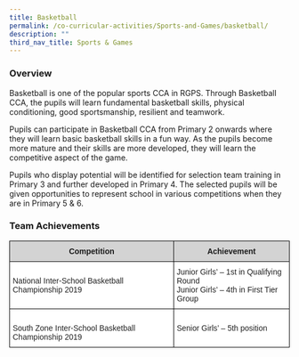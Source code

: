 ```yaml
---
title: Basketball
permalink: /co-curricular-activities/Sports-and-Games/basketball/
description: ""
third_nav_title: Sports & Games
---
```

### Overview

Basketball is one of the popular sports CCA in RGPS. Through Basketball CCA, the pupils will learn fundamental basketball skills, physical conditioning, good sportsmanship, resilient and teamwork.

Pupils can participate in Basketball CCA from Primary 2 onwards where they will learn basic basketball skills in a fun way. As the pupils become more mature and their skills are more developed, they will learn the competitive aspect of the game.

Pupils who display potential will be identified for selection team training in Primary 3 and further developed in Primary 4. The selected pupils will be given opportunities to represent school in various competitions when they are in Primary 5 & 6.



### Team Achievements

<style type="text/css">
.tg  {border-collapse:collapse;border-spacing:0;}
.tg td{border-color:black;border-style:solid;border-width:1px;font-family:Arial, sans-serif;font-size:14px;
  overflow:hidden;padding:10px 5px;word-break:normal;}
.tg th{border-color:black;border-style:solid;border-width:1px;font-family:Arial, sans-serif;font-size:14px;
  font-weight:normal;overflow:hidden;padding:10px 5px;word-break:normal;}
.tg .tg-n348{background-color:#D3D3D3;font-weight:bold;text-align:center;vertical-align:top}
.tg .tg-tsok{background-color:#FFF;color:#222;text-align:left;vertical-align:top}
</style>
<table class="tg">
<thead>
  <tr>
    <th class="tg-n348">Competition</th>
    <th class="tg-n348">Achievement</th>
  </tr>
</thead>
<tbody>
  <tr>
    <td class="tg-tsok"><br>National Inter-School Basketball Championship 2019</td>
    <td class="tg-tsok">Junior Girls’ – 1st in Qualifying Round<br>Junior Girls’ – 4th in First Tier Group</td>
  </tr>
  <tr>
    <td class="tg-tsok"><br>South Zone Inter-School Basketball Championship 2019</td>
    <td class="tg-tsok"><br>Senior Girls’ – 5th position</td>
  </tr>
</tbody>
</table>

